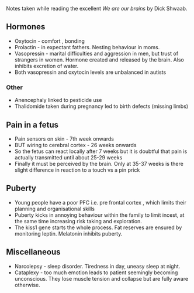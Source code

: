 Notes taken while reading the excellent *We are our brains* by Dick Shwaab.

## Hormones

-   Oxytocin - comfort , bonding
-   Prolactin - in expectant fathers. Nesting behaviour in moms.
-   Vasopressin - marital difficulties and aggression in men, but
    trust of strangers in women. Hormone created and released by the
    brain. Also inhibits excretion of water.
-   Both vasopressin and oxytocin levels are unbalanced in autists

### Other

-   Anencephaly linked to pesticide use
-   Thalidomide taken during pregnancy led to birth defects (missing limbs)

## Pain in a fetus

-   Pain sensors on skin - 7th week onwards
-   BUT wiring to cerebral cortex - 26 weeks onwards
-   So the fetus can react locally after 7 weeks but it is doubtful that
    pain is actually transmitted until about 25-29 weeks
-   Finally it must be perceived by the brain. Only at 35-37 weeks is
    there slight difference in reaction to a touch vs a pin prick

## Puberty

-   Young people have a poor PFC i.e. pre frontal cortex , which limits
    their planning and organisational skills
-   Puberty kicks in annoying behaviour within the family to limit
    incest, at the same time increasing risk taking and exploration.
-   The kiss1 gene starts the whole process. Fat reserves are ensured by
    monitoring leptin. Melatonin inhibits puberty.

## Miscellaneous

-   Narcolepsy - sleep disorder. Tiredness in day, uneasy sleep at
    night.
-   Cataplexy - too much emotion leads to patient seemingly becoming
    unconscious. They lose muscle tension and collapse but are fully
    aware otherwise.
